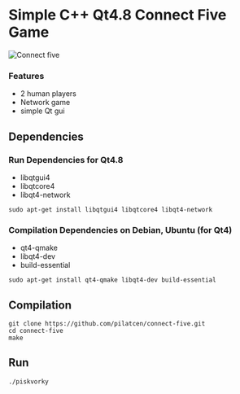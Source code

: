 # Simple C++ Qt4.8 Connect Five Game

![Connect five](/images/connect-five.png) 

### Features
* 2 human players
* Network game
* simple Qt gui

## Dependencies

### Run Dependencies for Qt4.8
* libqtgui4
* libqtcore4
* libqt4-network

```
sudo apt-get install libqtgui4 libqtcore4 libqt4-network 
```

### Compilation Dependencies on Debian, Ubuntu (for Qt4)
* qt4-qmake
* libqt4-dev
* build-essential

```
sudo apt-get install qt4-qmake libqt4-dev build-essential
```

## Compilation
```
git clone https://github.com/pilatcen/connect-five.git
cd connect-five
make
```

## Run
```
./piskvorky
```
